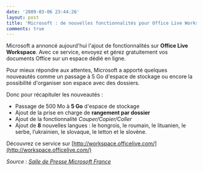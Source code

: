 ```yaml
---
date: '2009-03-06 23:44:26'
layout: post
title: 'Microsoft : de nouvelles fonctionnalités pour Office Live Workspace'
comments: true
---
```


Microsoft a annoncé aujourd'hui l'ajout de fonctionnalités sur **Office Live Workspace**. Avec ce service, envoyez et gérez gratuitement vos documents Office sur un espace dédié en ligne.

Pour mieux répondre aux attentes, Microsoft a apporté quelques nouveautés comme un passage à 5 Go d'espace de stockage ou encore la possibilité d'organiser son espace avec des dossiers.

Donc pour récapituler les nouveautés :
  * Passage de 500 Mo à **5 Go** d'espace de stockage
  * Ajout de la prise en charge de **rangement par dossier**
  * Ajout de la fonctionnalité _Couper/Copier/Coller_
  * Ajout de **8** nouvelles langues : le hongrois, le roumain, le lituanien, le serbe, l’ukrainien, le slovaque, le letton et le slovène.

Découvrez ce service sur [http://workspace.officelive.com/](http://workspace.officelive.com/)

_Source : [Salle de Presse Microsoft France](http://www.microsoft.com/France/InformationsPresse/Fiche-Communique.aspx?EID=010841d7-9802-4254-9048-4cdca6f99809)_
